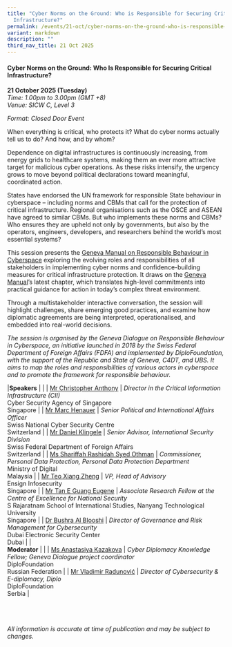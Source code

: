 ```yaml
---
title: "Cyber Norms on the Ground: Who is Responsible for Securing Critical
  Infrastructure?"
permalink: /events/21-oct/cyber-norms-on-the-ground-who-is-responsible-for-securing-critical-infrastructure/
variant: markdown
description: ""
third_nav_title: 21 Oct 2025
---
```

#### **Cyber Norms on the Ground: Who Is Responsible for Securing Critical Infrastructure?**

**21 October 2025 (Tuesday)**  
*Time: 1.00pm to 3.00pm (GMT +8)*
<br>*Venue: SICW C, Level 3*

*Format: Closed Door Event*

When everything is critical, who protects it? What do cyber norms actually tell us to do? And how, and by whom?

Dependence on digital infrastructures is continuously increasing, from energy grids to healthcare systems, making them an ever more attractive target for malicious cyber operations. As these risks intensify, the urgency grows to move beyond political declarations toward meaningful, coordinated action. 

States have endorsed the UN framework for responsible State behaviour in cyberspace – including norms and CBMs that call for the protection of critical infrastructure. Regional organisations such as the OSCE and ASEAN have agreed to similar CBMs. But who implements these norms and CBMs? Who ensures they are upheld not only by governments, but also by the operators, engineers, developers, and researchers behind the world’s most essential systems?

This session presents the [Geneva Manual on Responsible Behaviour in Cyberspace](https://genevadialogue.ch/geneva-manual/) exploring the evolving roles and responsibilities of all stakeholders in implementing cyber norms and confidence-building measures for critical infrastructure protection. It draws on the [Geneva Manual](https://genevadialogue.ch/geneva-manual/)’s latest chapter, which translates high-level commitments into practical guidance for action in today’s complex threat environment.

Through a multistakeholder interactive conversation, the session will highlight challenges, share emerging good practices, and examine how diplomatic agreements are being interpreted, operationalised, and embedded into real-world decisions.

*The session is organised by the Geneva Dialogue on Responsible Behaviour in Cyberspace, an initiative launched in 2018 by the Swiss Federal Department of Foreign Affairs (FDFA) and implemented by DiploFoundation, with the support of the Republic and State of Geneva, C4DT, and UBS. It aims to map the roles and responsibilities of various actors in cyberspace and to promote the framework for responsible behaviour.*

|**Speakers**          |                                                              |
| [Mr Christopher Anthony](/speakers/mr-christopher-anthony/)  | *Director in the Critical Information Infrastructure (CII)* <br>Cyber Security Agency of Singapore<br>Singapore      |
| [Mr Marc Henauer](/speakers/mr-marc-henauer/)  | *Senior Political and International Affairs Officer* <br>Swiss National Cyber Security Centre<br>Switzerland      |
| [Mr Daniel Klingele](/speakers/mr-daniel-klingele/)  | *Senior Advisor, International Security Division* <br>Swiss Federal Department of Foreign Affairs<br>Switzerland      |
| [Ms Shariffah Rashidah Syed Othman](/speakers/ms-shariffah-rashidah-syed-othman/)  | *Commissioner, Personal Data Protection, Personal Data Protection Department* <br>Ministry of Digital<br>Malaysia      |
| [Mr Teo Xiang Zheng](/speakers/mr-teo-xiang-zheng/)  | *VP, Head of Advisory* <br>Ensign Infosecurity<br>Singapore      |
| [Mr Tan E Guang Eugene](/speakers/mr-tan-e-guang-eugene/)  | *Associate Research Fellow at the Centre of Excellence for National Security* <br>S Rajaratnam School of International Studies, Nanyang Technological University<br>Singapore      |
| [Dr Bushra Al Blooshi](/speakers/dr-bushra-al-blooshi/)  | *Director of Governance and Risk Management for Cybersecurity* <br>Dubai Electronic Security Center<br>Dubai      |
|<br>**Moderator**          |                                                              |
| [Ms Anastasiya Kazakova](/speakers/ms-anastasiya-kazakova/)  | *Cyber Diplomacy Knowledge Fellow; Geneva Dialogue project coordinator* <br>DiploFoundation<br>Russian Federation      |
| [Mr Vladimir Radunović](/speakers/mr-vladimir-radunovic/)  | *Director of Cybersecurity &amp; E-diplomacy, Diplo* <br>DiploFoundation<br>Serbia      |


<br><br><br>
*All information is accurate at time of publication and may be subject to changes.*